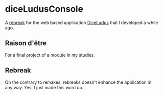 # diceLudusConsole

A [rebreak](#rebreak) for the web based application [DiceLudus](https://github.com/atakanzen/DiceLudus) that I developed a while
ago.

## Raison d'être

For a final project of a module in my studies.

## Rebreak

On the contrary to remakes, rebreaks doesn't enhance the application in any way.
Yes, I just made this word up. 

